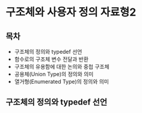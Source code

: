 # 구조체와 사용자 정의 자료형2



## 목차

- 구조체의 정의와 typedef 선언
- 함수로의 구조체 변수 전달과 반환
- 구조체의 유용함에 대한 논의와 중첩 구조체
- 공용체(Union Type)의 정의와 의미
- 열거형(Enumerated Type)의 정의와 의미



## 구조체의 정의와 typedef 선언

